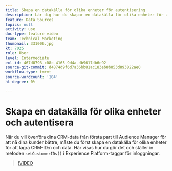 ```yaml
---
title: Skapa en datakälla för olika enheter för autentisering
description: Lär dig hur du skapar en datakälla för olika enheter för autentisering. Se hur du överför dina CRM-data från första part till Audience Manager för att nå dina kunder bättre och konfigurera metoden setCustomerIDs() i plattformstaggar för inloggningar.
feature: Data Sources
topics: null
activity: use
doc-type: feature video
team: Technical Marketing
thumbnail: 331006.jpg
kt: 7025
role: User
level: Intermediate
exl-id: 467d0793-c08c-4165-9d4a-db9617db6e92
source-git-commit: d4874d9f6d7a36bb81ac183eb8b853d893822ae0
workflow-type: tm+mt
source-wordcount: '104'
ht-degree: 0%

---
```


# Skapa en datakälla för olika enheter och autentisera

När du vill överföra dina CRM-data från första part till Audience Manager för att nå dina kunder bättre, måste du först skapa en datakälla för olika enheter för att lagra CRM-ID:n och data. Här visas hur du gör det och ställer in metoden `setCustomerIDs()` i Experience Platform-taggar för inloggningar.

>[!VIDEO](https://video.tv.adobe.com/v/331006/?quality=12&learn=on)
